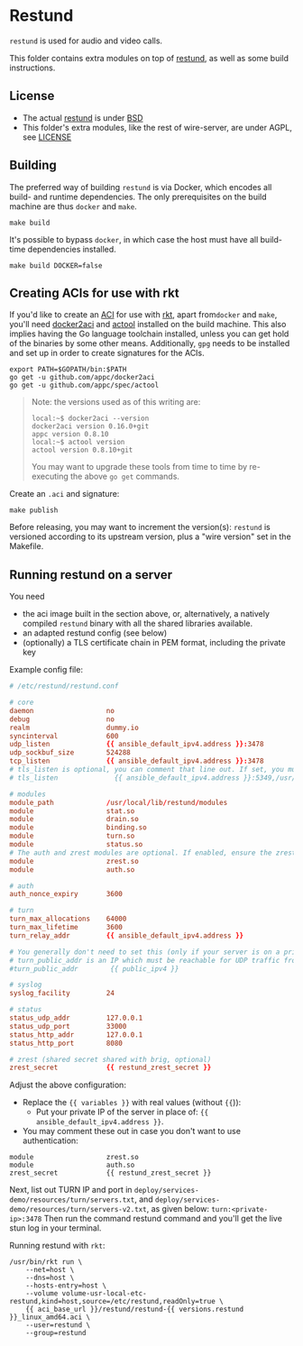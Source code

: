 # Restund

`restund` is used for audio and video calls.

This folder contains extra modules on top of [restund](https://github.com/wireapp/restund), as well as some build instructions.

## License

* The actual [restund](https://github.com/wireapp/restund) is under [BSD](https://github.com/wireapp/restund/blob/master/docs/COPYING)
* This folder's extra modules, like the rest of wire-server, are under AGPL, see [LICENSE](LICENSE)

## Building

The preferred way of building `restund` is via Docker, which
encodes all build- and runtime dependencies. The only prerequisites on the build
machine are thus `docker` and `make`.

```shell
make build
```

It's possible to bypass `docker`, in which case the host must have all
build-time dependencies installed.

```shell
make build DOCKER=false
```

## Creating ACIs for use with rkt

If you'd like to create an [ACI](https://github.com/appc/spec/blob/master/spec/aci.md) for use with [rkt](https://github.com/rkt/rkt),
apart from`docker` and `make`, you'll need [docker2aci](https://github.com/appc/docker2aci) and
[actool](https://github.com/appc/spec/tree/master/actool) installed on the build
machine. This also implies having the Go language toolchain installed, unless
you can get hold of the binaries by some other means. Additionally, `gpg` needs to be installed and set
up in order to create signatures for the ACIs.

```shell
export PATH=$GOPATH/bin:$PATH
go get -u github.com/appc/docker2aci
go get -u github.com/appc/spec/actool
```

> Note: the versions used as of this writing are:
>
> ```shell
> local:~$ docker2aci --version
> docker2aci version 0.16.0+git
> appc version 0.8.10
> local:~$ actool version
> actool version 0.8.10+git
> ```
>
> You may want to upgrade these tools from time to time by re-executing
> the above `go get` commands.

Create an `.aci` and signature:

```shell
make publish
```

Before releasing, you may want to increment the version(s): `restund` is
versioned according to its upstream version, plus a "wire version" set in the
Makefile.

## Running restund on a server

You need

* the aci image built in the section above, or, alternatively, a natively compiled `restund` binary with all the shared libraries available.
* an adapted restund config (see below)
* (optionally) a TLS certificate chain in PEM format, including the private key

Example config file:

```conf
# /etc/restund/restund.conf

# core
daemon                  no
debug                   no
realm                   dummy.io
syncinterval            600
udp_listen              {{ ansible_default_ipv4.address }}:3478
udp_sockbuf_size        524288
tcp_listen              {{ ansible_default_ipv4.address }}:3478
# tls_listen is optional, you can comment that line out. If set, you must provide a valid TLS certificate for the domain name you're advertising.
# tls_listen              {{ ansible_default_ipv4.address }}:5349,/usr/local/etc/restund/restund.pem

# modules
module_path             /usr/local/lib/restund/modules
module                  stat.so
module                  drain.so
module                  binding.so
module                  turn.so
module                  status.so
# The auth and zrest modules are optional. If enabled, ensure the zrest_secret below is set to a value shared with the configuration in brig.
module                  zrest.so
module                  auth.so

# auth
auth_nonce_expiry       3600

# turn
turn_max_allocations    64000
turn_max_lifetime       3600
turn_relay_addr         {{ ansible_default_ipv4.address }}

# You generally don't need to set this (only if your server is on a private network and must be reachable from other restund servers that are on another network):
# turn_public_addr is an IP which must be reachable for UDP traffic from other restund servers (and from this server itself). If unset, defaults to 'turn_relay_addr'
#turn_public_addr        {{ public_ipv4 }}

# syslog
syslog_facility         24

# status
status_udp_addr         127.0.0.1
status_udp_port         33000
status_http_addr        127.0.0.1
status_http_port        8080

# zrest (shared secret shared with brig, optional)
zrest_secret            {{ restund_zrest_secret }}
```

Adjust the above configuration:

* Replace the `{{ variables }}` with real values (without `{{`)):
    * Put your private IP of the server in place of: `{{ ansible_default_ipv4.address }}`.
* You may comment these out in case you don't want to use authentication:
```
module                  zrest.so
module                  auth.so
zrest_secret            {{ restund_zrest_secret }}
```

Next, list out TURN IP and port in `deploy/services-demo/resources/turn/servers.txt`, and `deploy/services-demo/resources/turn/servers-v2.txt`, as given below:
`turn:<private-ip>:3478`
Then run the command restund command and you'll get the live stun log in your terminal.

Running restund with `rkt`:

```
/usr/bin/rkt run \
    --net=host \
    --dns=host \
    --hosts-entry=host \
    --volume volume-usr-local-etc-restund,kind=host,source=/etc/restund,readOnly=true \
    {{ aci_base_url }}/restund/restund-{{ versions.restund }}_linux_amd64.aci \
    --user=restund \
    --group=restund
```
